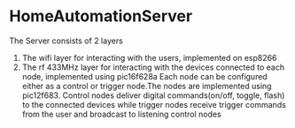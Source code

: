 # HomeAutomationServer
The Server consists of 2 layers 
1. The wifi layer for interacting with the users, implemented on esp8266
2. The rf 433MHz layer for interacting with the devices connected to each node,
implemented using pic16f628a
Each node can be configured either as a control or trigger node.The nodes are implemented
using pic12f683.
Control nodes deliver digital commands(on/off, toggle, flash) to the connected devices while
trigger nodes receive trigger commands from the user and broadcast to listening control nodes
